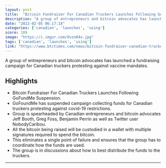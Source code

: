 ```yaml
---
layout: post
title:  "Bitcoin Fundraiser For Canadian Truckers Launches Following GoFundMe Suspension"
description: "A group of entrepreneurs and bitcoin advocates has launched a fundraising campaign for Canadian truckers protesting against vaccine mandates."
date: "2022-02-05 06:17:18"
categories: ['canadian', 'launches', 'using']
score: 189
image: "https://i.imgur.com/Ovzn04x.jpg"
tags: ['canadian', 'launches', 'using']
link: "https://www.btctimes.com/news/bitcoin-fundraiser-canadian-truckers-gofundme-suspension"
---
```


A group of entrepreneurs and bitcoin advocates has launched a fundraising campaign for Canadian truckers protesting against vaccine mandates.

## Highlights

- Bitcoin Fundraiser For Canadian Truckers Launches Following GoFundMe Suspension.
- GoFoundMe has suspended campaign collecting funds for Canadian truckers protesting against covid-19 restrictions.
- Group is spearheaded by Canadian entrepreneurs and bitcoin advocates Jeff Booth, Greg Foss, Benjamin Perrin as well as Twitter user NobodyCaribou.
- All the bitcoin being raised will be custodied in a wallet with multiple signatures required to spend the bitcoin.
- This eliminates a single point of failure and ensures that the group has to coordinate how the funds are used.
- The group is in discussions about how to best distribute the funds to the truckers.

---
